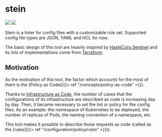 stein
=====

[![][release-badge]][release-link] [![][license-badge]][license-link]

[release-badge]: https://img.shields.io/github/release/b4b4r07/stein.svg?style=popout
[release-link]:  https://github.com/b4b4r07/stein/releases
[license-badge]: https://img.shields.io/github/license/b4b4r07/stein.svg?style=popout
[license-link]:  ./LICENSE

Stein is a linter for config files with a customizable rule set.
Supported config file types are JSON, YAML and HCL for now.

The basic design of this tool are heavily inspired by [HashiCorp Sentinel](https://www.hashicorp.com/sentinel) and its lots of implementations come from [Terraform](https://www.terraform.io/).

## Motivation

As the motivation of this tool, the factor which accounts for the most of them is the [Policy as Code]({{< ref "/concepts/policy-as-code" >}}).

Thanks to [Infrastructure as Code](https://en.wikipedia.org/wiki/Infrastructure_as_code), the number of cases that the configurations of its infrastructure are described as code is increasing day by day.
Then, it became necessary to set the lint or policy for the config files.
As an example: the namespace of Kubernetes to be deployed, the number of replicas of Pods, the naming convention of a namespace, etc.

This tool makes it possible to describe those requests as code (called as the [rules]({{< ref "/configuration/policy/rules" >}})).
